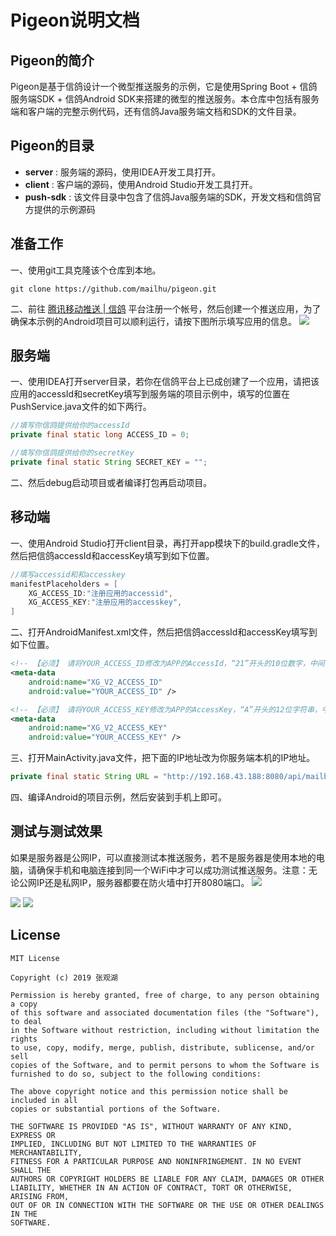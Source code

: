 # Pigeon说明文档

## Pigeon的简介
Pigeon是基于信鸽设计一个微型推送服务的示例，它是使用Spring Boot + 信鸽服务端SDK + 信鸽Android SDK来搭建的微型的推送服务。本仓库中包括有服务端和客户端的完整示例代码，还有信鸽Java服务端文档和SDK的文件目录。

## Pigeon的目录
- **server** : 服务端的源码，使用IDEA开发工具打开。
- **client** : 客户端的源码，使用Android Studio开发工具打开。
- **push-sdk** : 该文件目录中包含了信鸽Java服务端的SDK，开发文档和信鸽官方提供的示例源码

## 准备工作
一、使用git工具克隆该个仓库到本地。
```git
git clone https://github.com/mailhu/pigeon.git
```
二、前往 [腾讯移动推送 | 信鸽](https://xg.qq.com) 平台注册一个帐号，然后创建一个推送应用，为了确保本示例的Android项目可以顺利运行，请按下图所示填写应用的信息。
![](https://github.com/mailhu/pigeon/blob/master/image/config.png)

## 服务端
一、使用IDEA打开server目录，若你在信鸽平台上已成创建了一个应用，请把该应用的accessId和secretKey填写到服务端的项目示例中，填写的位置在PushService.java文件的如下两行。
```java
//填写你信鸽提供给你的accessId
private final static long ACCESS_ID = 0;

//填写你信鸽提供给你的secretKey
private final static String SECRET_KEY = "";
```
二、然后debug启动项目或者编译打包再启动项目。

## 移动端
一、使用Android Studio打开client目录，再打开app模块下的build.gradle文件，然后把信鸽accessId和accessKey填写到如下位置。
```gradle
//填写accessid和和accesskey
manifestPlaceholders = [
    XG_ACCESS_ID:"注册应用的accessid",
    XG_ACCESS_KEY:"注册应用的accesskey",
]
```
二、打开AndroidManifest.xml文件，然后把信鸽accessId和accessKey填写到如下位置。
```xml
<!-- 【必须】 请将YOUR_ACCESS_ID修改为APP的AccessId，“21”开头的10位数字，中间没空格 -->
<meta-data
    android:name="XG_V2_ACCESS_ID"
    android:value="YOUR_ACCESS_ID" />

<!-- 【必须】 请将YOUR_ACCESS_KEY修改为APP的AccessKey，“A”开头的12位字符串，中间没空格 -->
<meta-data
    android:name="XG_V2_ACCESS_KEY"
    android:value="YOUR_ACCESS_KEY" />
```
三、打开MainActivity.java文件，把下面的IP地址改为你服务端本机的IP地址。
```java
private final static String URL = "http://192.168.43.188:8080/api/mailbox";
```
四、编译Android的项目示例，然后安装到手机上即可。

## 测试与测试效果
如果是服务器是公网IP，可以直接测试本推送服务，若不是服务器是使用本地的电脑，请确保手机和电脑连接到同一个WiFi中才可以成功测试推送服务。注意：无论公网IP还是私网IP，服务器都要在防火墙中打开8080端口。
![](https://github.com/mailhu/pigeon/blob/master/image/login.gif)

![](https://github.com/mailhu/pigeon/blob/master/image/user_1.gif)
![](https://github.com/mailhu/pigeon/blob/master/image/user_2.gif)



## License
```
MIT License

Copyright (c) 2019 张观湖

Permission is hereby granted, free of charge, to any person obtaining a copy
of this software and associated documentation files (the "Software"), to deal
in the Software without restriction, including without limitation the rights
to use, copy, modify, merge, publish, distribute, sublicense, and/or sell
copies of the Software, and to permit persons to whom the Software is
furnished to do so, subject to the following conditions:

The above copyright notice and this permission notice shall be included in all
copies or substantial portions of the Software.

THE SOFTWARE IS PROVIDED "AS IS", WITHOUT WARRANTY OF ANY KIND, EXPRESS OR
IMPLIED, INCLUDING BUT NOT LIMITED TO THE WARRANTIES OF MERCHANTABILITY,
FITNESS FOR A PARTICULAR PURPOSE AND NONINFRINGEMENT. IN NO EVENT SHALL THE
AUTHORS OR COPYRIGHT HOLDERS BE LIABLE FOR ANY CLAIM, DAMAGES OR OTHER
LIABILITY, WHETHER IN AN ACTION OF CONTRACT, TORT OR OTHERWISE, ARISING FROM,
OUT OF OR IN CONNECTION WITH THE SOFTWARE OR THE USE OR OTHER DEALINGS IN THE
SOFTWARE.
```

